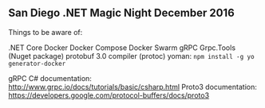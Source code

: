 San Diego .NET Magic Night December 2016
----------------------------------------

Things to be aware of:

.NET Core
Docker
Docker Compose
Docker Swarm
gRPC
Grpc.Tools (Nuget package)
protobuf 3.0 compiler (protoc)
yoman: ``npm install -g yo generator-docker``



gRPC C# documentation: http://www.grpc.io/docs/tutorials/basic/csharp.html
Proto3 documentation:  https://developers.google.com/protocol-buffers/docs/proto3

